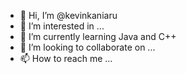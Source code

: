 - 👋 Hi, I’m @kevinkaniaru
- 👀 I’m interested in ...
- 🌱 I’m currently learning Java and C++
- 💞️ I’m looking to collaborate on ...
- 📫 How to reach me ...

<!---
kevinkaniaru/kevinkaniaru is a ✨ special ✨ repository because its `README.md` (this file) appears on your GitHub profile.
You can click the Preview link to take a look at your changes.
--->
